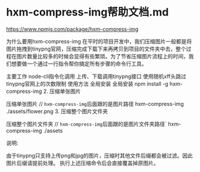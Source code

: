 # hxm-compress-img帮助文档.md

https://www.npmjs.com/package/hxm-compress-img

为什么要用hxm-compress-img
在平时的项目开发中，我们压缩图片一般都是将图片拖拽到tinypng官网，压缩完成下载下来再拷贝到项目的文件夹中去，整个过程在图片数量比较多的时候会显得有些繁琐。为了节省压缩图片流程上的时间，我们想要做一个通过一行指令帮你搞定所有步骤的命令行工具。

主要工作
node-cli指令化调用
上传、下载调用tinypng接口
使用随机xff头跳过tinypng官网上的次数限制
使用方法
全局安装
全局安装
npm install -g hxm-compress-img
      2.  压缩单张图片

压缩单张图片
// `hxm-compress-img`后面跟的是图片路径
hxm-compress-img ./assets/flower.png
      3. 压缩整个图片文件夹

压缩整个图片文件夹
// `hxm-compress-img`后面跟的是图片文件夹路径`
hxm-compress-img ./assets


说明:

由于tinypng只支持上传png和jpg的图片，压缩时其他文件后缀都会被过滤。因此图片后缀请提前处理。
执行上述压缩命令后会直接覆盖掉原图片。